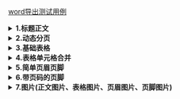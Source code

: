 [word导出测试用例](./src/test/java/cn/wisewe/docx4j/output/builder/document/DocumentExporterSpec.java)

<details>
<summary><b>1.标题正文</b></summary>

##### 效果

> # 标题一
> ## 标题二
> ### 标题三
> #### 标题五
> ##### 标题七
> ###### 标题九
> 这是正文这是正文这是正文这是正文这是正文这是正文这是正文这是正文</p>


> 说明：支持以上标题样式直接设定，其他标题样式可通过style方法自定义样式设定。

##### 代码

```java
public void simple() throws IOException {
    DocumentExporter.create()
        .headingParagraph("标题一", ParagraphStyle.HEADING_1)
        .headingParagraph("标题二", ParagraphStyle.HEADING_2)
        .headingParagraph("标题三", ParagraphStyle.HEADING_3)
        .headingParagraph("标题五", ParagraphStyle.HEADING_5)
        .headingParagraph("标题七", ParagraphStyle.HEADING_7)
        .headingParagraph("标题九", ParagraphStyle.HEADING_9)
        .textParagraph("这是正文这是正文这是正文这是正文这是正文这是正文这是正文这是正文")
        .writeTo(new FileOutputStream(FileUtil.brotherPath(DocumentExporterSpec.class, "simple.docx")));
}
```

</details>

<details>
<summary><b>2.动态分页</b></summary>

##### 效果

<blockquote>
 在本段落后面手动添加个分页符

……分页符……(Word中的分页效果)

多个文档之间自动添加分页符

<h6 style="text-align: center;">张三个人信息</h6>
 <table>
 	<thead>
 		<tr>
 			<th> <strong>姓名</strong> </th>
 			<th> <strong>年龄</strong> </th>
 			<th> <strong>性别</strong> </th>
 		</tr>
 	</thead>
 	<tbody>
 		<tr>
 			<td> 张三 </td>
 			<td> 26 </td>
 			<td> 女 </td>
 		</tr>
 	</tbody>
 </table>
 ……分页符……(Word中的分页效果)

<h6 style="text-align: center;">李四个人信息</h6>
 <table>
 	<thead>
 		<tr>
 			<th> <strong>姓名</strong> </th>
 			<th> <strong>年龄</strong> </th>
 			<th> <strong>性别</strong> </th>
 		</tr>
 	</thead>
 	<tbody>
 		<tr>
 			<td> 李四 </td>
 			<td> 50 </td>
 			<td> 男 </td>
 		</tr>
 	</tbody>
 </table>
 ……分页符……(Word中的分页效果)
 ……若干页
</blockquote>

<blockquote>
说明：添加多个文档时，每个文档之间自动添加分页符。
</blockquote>


<h5>代码</h5>

```java
public void breakPage()throws FileNotFoundException{
    List<Person> people=SpecDataFactory.tableData();
    DocumentExporter.create()
    .textParagraph("在本段落后面手动添加个分页符")
    // 手动添加分页符
    .pageBreak()
    .textParagraph("多个文档之间自动添加分页符")
    // 多个文档之间 自动添加分页符
    .documents(people,(it,d)->
    // 分页文档
    d.headingParagraph(it.getName()+"个人信息",ParagraphStyle.SUB_HEADING)
    .table(2,3,t->
    t.row(r->r.headCells("姓名","年龄","性别"))
    .row(r->r.dataCells(it::getName,it::getAge,it::getSex))
    )
    )
    .writeTo(new FileOutputStream(FileUtil.brotherPath(DocumentExporterSpec.class,"break-page.docx")));
    }
```

</details>

<details>
<summary><b>3.基础表格</b></summary>
<h5>效果</h5>

<blockquote>
<h6 style="text-align: center;">教职工列表</h6>
<table>
	<thead>
		<tr>
			<th> <strong>姓名</strong> </th>
			<th> <strong>年龄</strong> </th>
			<th> <strong>性别</strong> </th>
		</tr>
	</thead>
	<tbody>
		<tr>
			<td> 张三 </td>
			<td> 26 </td>
			<td> 女 </td>
		</tr>
		<tr>
			<td> 李四 </td>
			<td> 50 </td>
			<td> 男 </td>
		</tr>
		<tr>
			<td> 王五 </td>
			<td> 18 </td>
			<td> 女 </td>
		</tr>
		<tr>
			<td> 赵六 </td>
			<td> 2 </td>
			<td> 女 </td>
		</tr>
		<tr>
			<td> 燕七 </td>
			<td> 80 </td>
			<td> 男 </td>
		</tr>
	</tbody>
</table>
</blockquote>

<h5>代码</h5>

```java
public void table()throws FileNotFoundException{
    List<Person> people=SpecDataFactory.tableData();
    DocumentExporter.create()
    // 添加副标题
    .headingParagraph("教职工列表",ParagraphStyle.SUB_HEADING)
    // 添加表格，需要指定表格行数及列数
    .table(people.size()+1,3,t->
    // 表头行会自动加粗
    t.row(r->r.headCells("姓名","年龄","性别"))
    // 数据行正常
    .rows(people,(p,r)->r.dataCells(p::getName,p::getAge,p::getSex))
    )
    .writeTo(new FileOutputStream(FileUtil.brotherPath(DocumentExporterSpec.class,"table.docx")));
    }
```

</details>

<details>
<summary><b>4.表格单元格合并</b></summary>
<h5>效果</h5>

<blockquote>
<h6 style="text-align: center;">教职工列表</h6>
<table>
	<tr>
	    <th rowspan = "2">姓名</th>
	    <th colspan="2" >其他信息</th>
	</tr >
    <tr >
	    <th>年龄</th>
        <th>性别</th>
	</tr>
	<tr >
	    <td>张三</td>
	    <td>26</td>
	    <td rowspan = "3">女</td>
	</tr>
	<tr >
	    <td>王五</td>
	    <td>18</td>
	</tr>
	<tr >
	    <td>赵六</td>
	    <td>2</td>
	</tr>
	<tr >
	    <td>李四</td>
	    <td>50</td>
	    <td rowspan = "2">男</td>
	</tr>
	<tr >
	    <td>燕七</td>
	    <td>80</td>
	</tr>
</table>
</blockquote>

<blockquote>注意：合并处理性别列模拟sql分组，<b>不保证列表数据顺序</b></blockquote>

<h5>代码</h5>

```java
public void mergeTable()throws FileNotFoundException{
    List<Person> people=SpecDataFactory.tableData();
    // 将数据按照性别分组 合并处理性别列 模拟sql分组 但不保证列表数据顺序
    Map<String, List<Person>>groupBySex=people.stream().collect(Collectors.groupingBy(Person::getSex));
    DocumentExporter.create()
    .headingParagraph("教职工列表",ParagraphStyle.SUB_HEADING)
    // 需要指定表格行数及列数
    .table(people.size()+2,3,t->{
    // 表头行列合并
    t.row(r->r.cell(c->c.boldText("姓名").rowspan(2)).cell(c->c.boldText("其他信息").colspan(2)))
    // 合并行的数据需要补全
    .row(r->r.headCells("姓名","年龄","性别"));
    groupBySex.forEach((key,value)->{
    AtomicBoolean merged=new AtomicBoolean();
    int rowspan=value.size();
    t.rows(value,(it,r)->
    r.dataCells(it::getName,it::getAge)
    .cell(c->{
    c.text(it::getSex);
    // 行合并一次
    if(!merged.get()){
    merged.set(true);
    c.rowspan(rowspan);
    }
    })
    );
    });
    })
    .writeTo(new FileOutputStream(FileUtil.brotherPath(DocumentExporterSpec.class,"merge-table.docx")));
    }
```

</details>

<details>
<summary><b>5.简单页眉页脚</b></summary>
<h5>效果</h5>

<blockquote>
<p style="margin-bottom: 30px;"> 我是页眉</p>
<h1>标题一</h1>
<p>这是正文这是正文这是正文这是正文这是正文这是正文这是正文这是正文</p>
<p style="margin-top: 100px;"> 我是页脚</p>
</blockquote>

<blockquote>说明：页眉页脚样式是左对齐，若有多页则每页均有页眉页脚。</blockquote>

<h5>代码</h5>

```java
public void simpleHeaderAndFooter() throws FileNotFoundException {
    DocumentExporter.create()
        .headingParagraph("标题一", ParagraphStyle.HEADING_1)
        .textParagraph("这是正文这是正文这是正文这是正文这是正文这是正文这是正文这是正文")
        .header("我是页眉")
        .footer("我是页脚")
        .writeTo(
        new FileOutputStream(FileUtil.brotherPath(DocumentExporterSpec.class, "simple-header-foote1r.docx"))
    );
}
```

</details>

<details>
<summary><b>6.带页码的页脚</b></summary>
<h5>效果</h5>

<blockquote>
<p style="margin-bottom: 30px; text-align: center;"> 某公司职工信息</p>
<h6 style="text-align: center;">张三个人信息</h6>
<table>
	<thead>
		<tr>
			<th> <strong>姓名</strong> </th>
			<th> <strong>年龄</strong> </th>
			<th> <strong>性别</strong> </th>
		</tr>
	</thead>
	<tbody>
		<tr>
			<td> 张三 </td>
			<td> 26 </td>
			<td> 女 </td>
		</tr>
	</tbody>
</table>
<p>……分页符……（Word中的分页效果）</p>
<p style="margin-top: 100px;  text-align: center;"> 第1页/共5页</p>
<p style="margin-bottom: 30px; text-align: center;"> 某公司职工信息</p>
<h6 style="text-align: center;">李四个人信息</h6>
<table>
	<thead>
		<tr>
			<th> <strong>姓名</strong> </th>
			<th> <strong>年龄</strong> </th>
			<th> <strong>性别</strong> </th>
		</tr>
	</thead>
	<tbody>
		<tr>
			<td> 李四 </td>
			<td> 50 </td>
			<td> 男 </td>
		</tr>
	</tbody>
</table>
<p>……分页符……（Word中的分页效果）</p>
<p style="margin-top: 100px;  text-align: center;">第2页/共5页</p>
……这儿共 5 页
</blockquote>

<h5>代码</h5>

```java
public void complexHeaderAndFooter()throws FileNotFoundException{
    List<Person> people=SpecDataFactory.tableData();
    DocumentExporter.create()
    // 多个文档 自动添加分页符
    .documents(people,(it,d)->
    // 分页文档
    d.headingParagraph(it.getName()+"个人信息",ParagraphStyle.SUB_HEADING)
    .table(2,3,t->
    t.row(r->r.headCells("姓名","年龄","性别"))
    .row(r->r.dataCells(it::getName,it::getAge,it::getSex))
    )
    )
    .header(HeaderFooterType.DEFAULT,h->h.text("某公司职工信息"))
    .footer(HeaderFooterType.DEFAULT,f->f.page("第","页/共","页"))
    .writeTo(new FileOutputStream(FileUtil.brotherPath(this.getClass(),"complex-header-footer.docx")));
    }
```

</details>

<details>
<summary><b>7.图片(正文图片、表格图片、页眉图片、页脚图片)</b></summary>
<h5>效果</h5>

<blockquote>
<p style="margin-bottom: 30px;"> 我是页眉图片
<img src="./src/test/resources/b.png" style="width: 30px; height: 30px; margin-left: 0px;" />
</p>
<h3 style="text-align: center;">教职工列表</h3>
	<table>
		<thead>
			<tr>
				<th><strong>姓名</strong></th>
				<th><strong>年龄</strong></th>
				<th><strong>性别</strong></th>
				<th><strong>图片</strong></th>
				<th><strong>文字图片</strong></th>
			</tr>
		</thead>
		<tbody>
			<tr>
				<td>张三</td>
				<td>26</td>
				<td>女</td>
				<td><img src="./src/test/resources/c.gif" style="width: 50px; height: 50px;" /></td>
				<td>我是单元格图片 <br> <img src="./src/test/resources/c.gif" style="width: 50px; height: 50px;" /></td>
			</tr>
			<tr>
				<td>李四</td>
				<td>50</td>
				<td>男</td>
				<td><img src="./src/test/resources/c.gif" style="width: 50px; height: 50px;" /></td>
				<td>我是单元格图片 <br> <img src="./src/test/resources/c.gif" style="width: 50px; height: 50px;" /></td>
			</tr>
			<tr>
				<td>王五</td>
				<td>18</td>
				<td>女</td>
				<td><img src="./src/test/resources/c.gif" style="width: 50px; height: 50px;" /></td>
				<td>我是单元格图片 <br> <img src="./src/test/resources/c.gif" style="width: 50px; height: 50px;" /></td>
			</tr>
			<tr>
				<td>赵六</td>
				<td>2</td>
				<td>女</td>
				<td><img src="./src/test/resources/c.gif" style="width: 50px; height: 50px;" /></td>
				<td>我是单元格图片 <br> <img src="./src/test/resources/c.gif" style="width: 50px; height: 50px;" /></td>
			</tr>
			<tr>
				<td>燕七</td>
				<td>80</td>
				<td>男</td>
				<td><img src="./src/test/resources/c.gif" style="width: 50px; height: 50px;" /></td>
				<td>我是单元格图片 <br> <img src="./src/test/resources/c.gif" style="width: 50px; height: 50px;" /></td>
			</tr>
		</tbody>
	</table>
	<p>我是正文图片</p>
	<img src="./src/test/resources/c.gif" />
	<p style="margin-bottom: 30px; margin-top: 100px;"> 我是页脚图片
	<img src="./src/test/resources/b.png" style="width: 30px; height: 30px; margin-left: 0px;" />
	</p>
</blockquote>

<blockquote>说明：支持 gif、jpg、.png、.bmp图片格式，可在<b>段落</b>、<b>表格单元格</b>、<b>页眉</b>、<b>页脚</b>添加图片</blockquote>

<h5>代码</h5>

```java
public void picture()throws FileNotFoundException{
    List<Person> people=SpecDataFactory.tableData();
    DocumentExporter.create()
    .headingParagraph("教职工列表",ParagraphStyle.SUB_HEADING)
    // 需要指定表格行数及列数
    .table(people.size()+1,5,t->
    // 表头行会自动加粗
    t.row(r->r.headCells("姓名","年龄","性别","图片","文字图片"))
    // 数据行正常
    .rows(people,(p,r)->
    r.dataCells(p::getName,p::getAge,p::getSex)
    // 表格单元格内添加图片
    .pictureCell(new File(FileUtil.brotherPath(DocumentExporterSpec.class,"c.gif")),20,20)
    .cell(c->
    c.text("我是单元格图片")
    .pictureParagraph(
    new File(FileUtil.brotherPath(DocumentExporterSpec.class,"c.gif")),
    20,
    20
    )
    )
    )
    )
    // 段落图片
    .textParagraph("我是正文图片")
    .pictureParagraph(new File(FileUtil.brotherPath(DocumentExporterSpec.class,"c.gif")),400,150)
    // 页眉图片
    .header(HeaderFooterType.DEFAULT,h->
    h.textParagraph("我是页眉图片")
    .pictureParagraph(new File(FileUtil.brotherPath(DocumentExporterSpec.class,"b.png")),20,20)
    )
    // 页脚图片
    .footer(HeaderFooterType.DEFAULT,f->
    f.textParagraph("我是页脚图片")
    .pictureParagraph(new File(FileUtil.brotherPath(DocumentExporterSpec.class,"b.png")),20,20)
    )
    .writeTo(new FileOutputStream(FileUtil.brotherPath(DocumentExporterSpec.class,"picture.docx")));
    }
```

</details>
